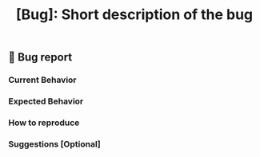 ﻿---
name: Bug Report
about: Create a report to help us improve
title: '[Bug]: Short description of the bug'
labels: 'bug'
---

## 🐛 Bug report

### Current Behavior

### Expected Behavior

### How to reproduce

### Suggestions [Optional]